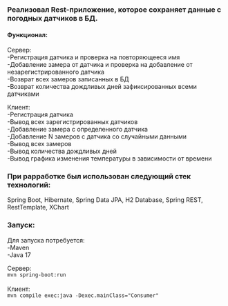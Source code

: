 ### Реализовал Rest-приложение, которое сохраняет данные с погодных датчиков в БД.

#### Функционал:

Сервер:<br>
-Регистрация датчика и проверка на повторяющееся имя<br>
-Добавление замера от датчика и проверка на добавление от незарегистрированного датчика<br>
-Возврат всех замеров записанных в БД<br>
-Возврат количества дождливых дней зафиксированных всеми датчиками<br>

Клиент:<br>
-Регистрация датчика<br>
-Вывод всех зарегистрированных датчиков<br>
-Добавление замера с определенного датчика<br>
-Добавление N замеров с датчика со случайными данными<br>
-Вывод всех замеров<br>
-Вывод количества дождливых дней<br>
-Вывод графика изменения температуры в зависимости от времени<br>


### При раpработке был использован следующий стек технологий:
Spring Boot, Hibernate, Spring Data JPA, H2 Database, Spring REST, RestTemplate, XChart<br>

### Запуск:<br>

Для запуска потребуется:<br>
-Maven<br>
-Java 17<br>

Сервер:<br>
`mvn spring-boot:run`<br><br>
Клиент:<br>
`mvn compile exec:java -Dexec.mainClass="Consumer"`
